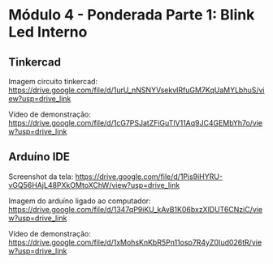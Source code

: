 # Módulo 4 - Ponderada Parte 1: Blink Led Interno

## Tinkercad
Imagem circuito tinkercad: https://drive.google.com/file/d/1urU_nNSNYVsekvIRfuGM7KqUaMYLbhuS/view?usp=drive_link

Vídeo de demonstração: https://drive.google.com/file/d/1cG7PSJatZFiGuTlV11Aq9JC4GEMbYh7o/view?usp=drive_link

## Arduíno IDE
Screenshot da tela: https://drive.google.com/file/d/1Pjs9iHYRU-vGQ56HAjL48PXkOMtoXChW/view?usp=drive_link

Imagem do arduíno ligado ao computador: https://drive.google.com/file/d/1347qP9iKU_kAvB1K06bxzXlDUT6CNziC/view?usp=drive_link

Vídeo de demonstração: https://drive.google.com/file/d/1xMohsKnKbR5Pn11osp7R4yZ0Iud026tR/view?usp=drive_link

